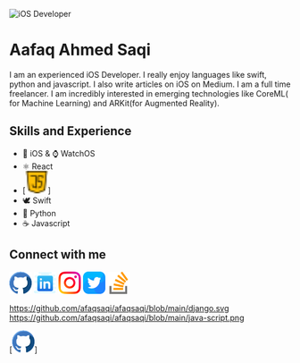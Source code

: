 
![iOS Developer](https://arturssmirnovs.github.io/github-profile-readme-generator/images/banner.png)
# Aafaq Ahmed Saqi
I am an experienced iOS Developer. I really enjoy languages like swift, python and javascript. I also write articles on iOS on Medium. I am a full time freelancer. I am incredibly interested in emerging technologies like CoreML( for Machine Learning) and ARKit(for Augmented Reality).

## Skills and Experience
* 📱 iOS & ⌚️ WatchOS
* ⚛️ React
* [<img src='https://github.com/afaqsaqi/afaqsaqi/blob/main/java-script.png' alt='github' height='40'>]
* 🕊️ Swift
* 🐍 Python
* ☕️ Javascript


## Connect with me
[<img src='https://github.com/afaqsaqi/afaqsaqi/blob/main/github.png' alt='github' height='40'>](https://github.com/AafaqAhmed6296) 
[<img src='https://github.com/afaqsaqi/afaqsaqi/blob/main/icons8-linkedin-64.png' alt='linkedin' height='40'>](https://www.linkedin.com/in/www.linkedin.com/in/afaqsaqi/)
[<img src='https://github.com/afaqsaqi/afaqsaqi/blob/main/instagram.png' alt='instagram' height='40'>](https://www.instagram.com/https://www.instagram.com/aaf.u.u//) 
[<img src='https://github.com/afaqsaqi/afaqsaqi/blob/main/twitter.png' alt='twitter' height='40'>](https://twitter.com/https://twitter.com/afaq_saqi)
[<img src='https://github.com/afaqsaqi/afaqsaqi/blob/main/stack-overflow%20(1).png' alt='stackoverflow' height='40'>](https://stackoverflow.com/users/https://stackoverflow.com/users/14268481/aafaq)  


https://github.com/afaqsaqi/afaqsaqi/blob/main/django.svg
https://github.com/afaqsaqi/afaqsaqi/blob/main/java-script.png

[<img src='https://github.com/afaqsaqi/afaqsaqi/blob/main/github.png' alt='github' height='40'>]
